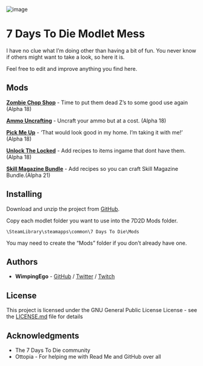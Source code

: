 ![image](https://i.imgur.com/Xnn0x02.png)

# 7 Days To Die Modlet Mess

I have no clue what I’m doing other than having a bit of fun. You never know if others might want to take a look, so here it is.

Feel free to edit and improve anything you find here.

## Mods

**[Zombie Chop Shop](https://github.com/Wimpingego/7-Days-To-Die/tree/master/Alpha%2018/Zombie%20Chop%20Shop)** - Time to put them dead Z’s to some good use again (Alpha 18)

**[Ammo Uncrafting](https://github.com/Wimpingego/7-Days-To-Die/tree/master/Alpha%2018/Ammo%20Uncrafting)** - Uncraft your ammo but at a cost. (Alpha 18)

**[Pick Me Up](https://github.com/Wimpingego/7-Days-To-Die/tree/master/Alpha%2018/Pick%20Me%20Up)** - ‘That would look good in my home. I’m taking it with me!’ (Alpha 18)

**[Unlock The Locked](https://github.com/Wimpingego/7-Days-To-Die/tree/master/Alpha%2018/Unlock%20The%20Locked)** - Add recipes to items ingame that dont have them. (Alpha 18)

**[Skill Magazine Bundle](https://github.com/Wimpingego/7-Days-To-Die/tree/master/Alpha%2021/Skill%20Magazine%20Bundle)** - Add recipes so you can craft Skill Magazine Bundle.(Alpha 21)


## Installing

Download and unzip the project from [GitHub](https://github.com/Wimpingego/7-Days-To-Die/archive/master.zip).

Copy each modlet folder you want to use into the 7D2D Mods folder.

```
\SteamLibrary\steamapps\common\7 Days To Die\Mods
```

You may need to create the “Mods” folder if you don’t already have one.

## Authors

* **WimpingEgo** - [GitHub](https://github.com/wimpingego) / [Twitter](https://twitter.com/Ego_YT) / [Twitch](https://twitch.tv/wimpingego)

## License

This project is licensed under the GNU General Public License License - see the [LICENSE.md](https://github.com/Wimpingego/7-Days-To-Die/blob/master/LICENSE) file for details

## Acknowledgments

* The 7 Days To Die community
* Ottopia - For helping me with Read Me and GitHub over all